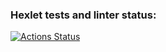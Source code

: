 ### Hexlet tests and linter status:
[![Actions Status](https://github.com/elisad5791/js-algorithms-project-lvl1/workflows/hexlet-check/badge.svg)](https://github.com/elisad5791/js-algorithms-project-lvl1/actions)